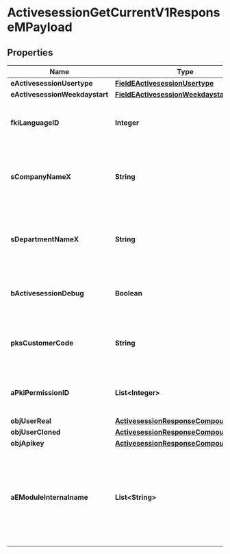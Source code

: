

# ActivesessionGetCurrentV1ResponseMPayload

## Properties

Name | Type | Description | Notes
------------ | ------------- | ------------- | -------------
**eActivesessionUsertype** | [**FieldEActivesessionUsertype**](FieldEActivesessionUsertype.md) |  | 
**eActivesessionWeekdaystart** | [**FieldEActivesessionWeekdaystart**](FieldEActivesessionWeekdaystart.md) |  | 
**fkiLanguageID** | **Integer** | The unique ID of the Language.  Valid values:  |Value|Description| |-|-| |1|French| |2|English| | 
**sCompanyNameX** | **String** | The Name of the Company in the language of the requester | 
**sDepartmentNameX** | **String** | The Name of the Department in the language of the requester | 
**bActivesessionDebug** | **Boolean** | Whether the active session is in debug or not | 
**pksCustomerCode** | **String** | The customer code assigned to your account | 
**aPkiPermissionID** | **List&lt;Integer&gt;** | An array of permissions granted to the user or api key | 
**objUserReal** | [**ActivesessionResponseCompoundUser**](ActivesessionResponseCompoundUser.md) |  | 
**objUserCloned** | [**ActivesessionResponseCompoundUser**](ActivesessionResponseCompoundUser.md) |  |  [optional]
**objApikey** | [**ActivesessionResponseCompoundApikey**](ActivesessionResponseCompoundApikey.md) |  |  [optional]
**aEModuleInternalname** | **List&lt;String&gt;** | An Array of Registered modules.  These are the modules that are Licensed to be used by the User or the API Key. | 




